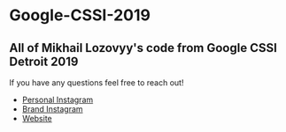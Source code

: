 # Google-CSSI-2019

## All of Mikhail Lozovyy's code from Google CSSI Detroit 2019
If you have any questions feel free to reach out!

- [Personal Instagram](http://www.instagram.com/MLozyy)
- [Brand Instagram](http://www.instagram.com/LzCtrl)
- [Website](https://www.lzctrl.com)
